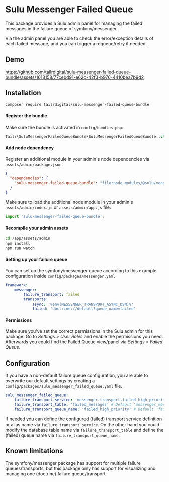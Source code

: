# Sulu Messenger Failed Queue

This package provides a Sulu admin panel for managing the failed messages in the failure queue of symfony/messenger. 

Via the admin panel you are able to check the error/exception details of each failed message, and you can trigger a requeue/retry if needed. 

## Demo

https://github.com/tailrdigital/sulu-messenger-failed-queue-bundle/assets/1618158/77cebd91-e62c-42f3-b976-4410bea7b9d2


## Installation

```sh
composer require tailrdigital/sulu-messenger-failed-queue-bundle
```

#### Register the bundle
Make sure the bundle is activated in `config/bundles.php`:

```php
Tailr\SuluMessengerFailedQueueBundle\SuluMessengerFailedQueueBundle::class => ['all' => true]
```

#### Add node dependency

Register an additional module in your admin's node dependencies via `assets/admin/package.json`: 

```json
{
  "dependencies": {
    "sulu-messenger-failed-queue-bundle": "file:node_modules/@sulu/vendor/tailr/sulu-messenger-failed-queue-bundle/assets/admin"
  }  
}
```

Make sure to load the additional node module in your admin's `assets/admin/index.js` or `assets/admin/app.js` file:

```js
import 'sulu-messenger-failed-queue-bundle';
```

#### Recompile your admin assets

```sh
cd /app/assets/admin
npm install
npm run watch
```

#### Setting up your failure queue

You can set up the symfony/messenger queue according to this example configuration inside `config/packages/messenger.yaml`

```yaml
framework:
    messenger:
        failure_transport: failed
        transports:
            async: '%env(MESSENGER_TRANSPORT_ASYNC_DSN)%'
            failed: 'doctrine://default?queue_name=failed'
```

#### Permissions
Make sure you've set the correct permissions in the Sulu admin for this package. Go to _Settings > User Roles_ and enable the permissions you need. Afterwards you could find the Failed Queue view/panel via _Settings > Failed Queue_. 

## Configuration

If you have a non-default failure queue configuration, you are able to overwrite our default settings by creating a `config/packages/sulu_messenger_failed_queue.yaml` file.

```yaml
sulu_messenger_failed_queue:
    failure_transport_service: 'messenger.transport.failed_high_priority' # Default 'messenger.transport.failed'
    failure_transport_table: 'failed_messages' # Default 'messenger_messages'
    failure_transport_queue_name: 'failed_high_priority' # Default 'failed'
```

If needed you can define the configured (failed) transport service definition or alias name via `failure_transport_service`. 
On the other hand you could modify the database table name via `failure_transport_table` and define the (failed) queue name via `failure_transport_queue_name`. 

## Known limitations

The symfony/messenger package has support for multiple failure queues/transports, but this package only has support for visualizing and managing one (doctrine) failure queue/transport.
